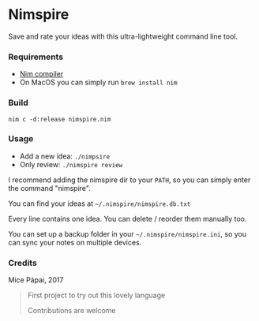 # Nimspire

Save and rate your ideas with this ultra-lightweight command line tool.

### Requirements

- [Nim compiler](https://nim-lang.org/install.html)
- On MacOS you can simply run `brew install nim`

### Build

`nim c -d:release nimspire.nim`

### Usage

- Add a new idea: `./nimpsire`
- Only review: `./nimspire review`

I recommend adding the nimspire dir to your `PATH`,
so you can simply enter the command "nimspire".

You can find your ideas at `~/.nimspire/nimspire.db.txt`

Every line contains one idea. You can delete / reorder them manually too.

You can set up a backup folder in your `~/.nimspire/nimspire.ini`,
so you can sync your notes on multiple devices.

### Credits

Mice Pápai, 2017

> First project to try out this lovely language
> 
> Contributions are welcome
